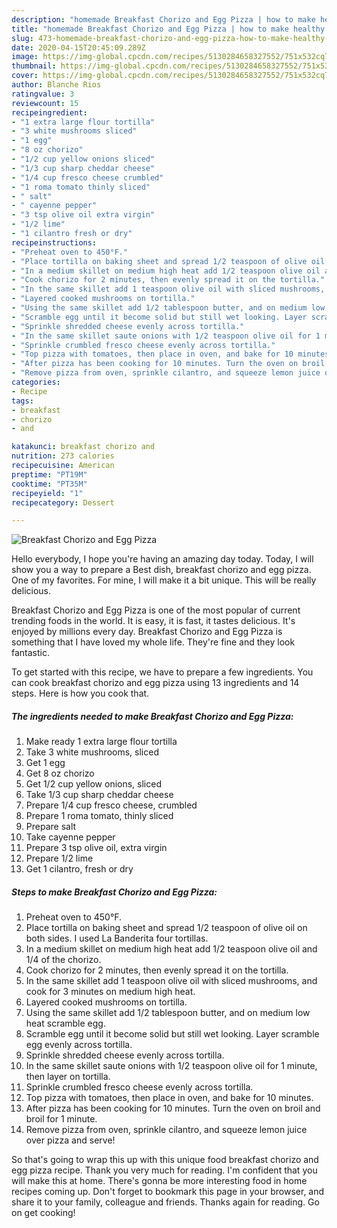 ```yaml
---
description: "homemade Breakfast Chorizo and Egg Pizza | how to make healthy Breakfast Chorizo and Egg Pizza"
title: "homemade Breakfast Chorizo and Egg Pizza | how to make healthy Breakfast Chorizo and Egg Pizza"
slug: 473-homemade-breakfast-chorizo-and-egg-pizza-how-to-make-healthy-breakfast-chorizo-and-egg-pizza
date: 2020-04-15T20:45:09.289Z
image: https://img-global.cpcdn.com/recipes/5130284658327552/751x532cq70/breakfast-chorizo-and-egg-pizza-recipe-main-photo.jpg
thumbnail: https://img-global.cpcdn.com/recipes/5130284658327552/751x532cq70/breakfast-chorizo-and-egg-pizza-recipe-main-photo.jpg
cover: https://img-global.cpcdn.com/recipes/5130284658327552/751x532cq70/breakfast-chorizo-and-egg-pizza-recipe-main-photo.jpg
author: Blanche Rios
ratingvalue: 3
reviewcount: 15
recipeingredient:
- "1 extra large flour tortilla"
- "3 white mushrooms sliced"
- "1 egg"
- "8 oz chorizo"
- "1/2 cup yellow onions sliced"
- "1/3 cup sharp cheddar cheese"
- "1/4 cup fresco cheese crumbled"
- "1 roma tomato thinly sliced"
- " salt"
- " cayenne pepper"
- "3 tsp olive oil extra virgin"
- "1/2 lime"
- "1 cilantro fresh or dry"
recipeinstructions:
- "Preheat oven to 450°F."
- "Place tortilla on baking sheet and spread 1/2 teaspoon of olive oil on both sides. I used La Banderita four tortillas."
- "In a medium skillet on medium high heat add 1/2 teaspoon olive oil and 1/4 of the chorizo."
- "Cook chorizo for 2 minutes, then evenly spread it on the tortilla."
- "In the same skillet add 1 teaspoon olive oil with sliced mushrooms, and cook for 3 minutes on medium high heat."
- "Layered cooked mushrooms on tortilla."
- "Using the same skillet add 1/2 tablespoon butter, and on medium low heat scramble egg."
- "Scramble egg until it become solid but still wet looking. Layer scramble egg evenly across tortilla."
- "Sprinkle shredded cheese evenly across tortilla."
- "In the same skillet saute onions with 1/2 teaspoon olive oil for 1 minute, then layer on tortilla."
- "Sprinkle crumbled fresco cheese evenly across tortilla."
- "Top pizza with tomatoes, then place in oven, and bake for 10 minutes."
- "After pizza has been cooking for 10 minutes. Turn the oven on broil and broil for 1 minute."
- "Remove pizza from oven, sprinkle cilantro, and squeeze lemon juice over pizza and serve!"
categories:
- Recipe
tags:
- breakfast
- chorizo
- and

katakunci: breakfast chorizo and 
nutrition: 273 calories
recipecuisine: American
preptime: "PT19M"
cooktime: "PT35M"
recipeyield: "1"
recipecategory: Dessert

---
```



![Breakfast Chorizo and Egg Pizza](https://img-global.cpcdn.com/recipes/5130284658327552/751x532cq70/breakfast-chorizo-and-egg-pizza-recipe-main-photo.jpg)

Hello everybody, I hope you're having an amazing day today. Today, I will show you a way to prepare a Best dish, breakfast chorizo and egg pizza. One of my favorites. For mine, I will make it a bit unique. This will be really delicious.



Breakfast Chorizo and Egg Pizza is one of the most popular of current trending foods in the world. It is easy, it is fast, it tastes delicious. It's enjoyed by millions every day. Breakfast Chorizo and Egg Pizza is something that I have loved my whole life. They're fine and they look fantastic.


To get started with this recipe, we have to prepare a few ingredients. You can cook breakfast chorizo and egg pizza using 13 ingredients and 14 steps. Here is how you cook that.

<!--inarticleads1-->

##### The ingredients needed to make Breakfast Chorizo and Egg Pizza:

1. Make ready 1 extra large flour tortilla
1. Take 3 white mushrooms, sliced
1. Get 1 egg
1. Get 8 oz chorizo
1. Get 1/2 cup yellow onions, sliced
1. Take 1/3 cup sharp cheddar cheese
1. Prepare 1/4 cup fresco cheese, crumbled
1. Prepare 1 roma tomato, thinly sliced
1. Prepare  salt
1. Take  cayenne pepper
1. Prepare 3 tsp olive oil, extra virgin
1. Prepare 1/2 lime
1. Get 1 cilantro, fresh or dry




<!--inarticleads2-->

##### Steps to make Breakfast Chorizo and Egg Pizza:

1. Preheat oven to 450°F.
1. Place tortilla on baking sheet and spread 1/2 teaspoon of olive oil on both sides. I used La Banderita four tortillas.
1. In a medium skillet on medium high heat add 1/2 teaspoon olive oil and 1/4 of the chorizo.
1. Cook chorizo for 2 minutes, then evenly spread it on the tortilla.
1. In the same skillet add 1 teaspoon olive oil with sliced mushrooms, and cook for 3 minutes on medium high heat.
1. Layered cooked mushrooms on tortilla.
1. Using the same skillet add 1/2 tablespoon butter, and on medium low heat scramble egg.
1. Scramble egg until it become solid but still wet looking. Layer scramble egg evenly across tortilla.
1. Sprinkle shredded cheese evenly across tortilla.
1. In the same skillet saute onions with 1/2 teaspoon olive oil for 1 minute, then layer on tortilla.
1. Sprinkle crumbled fresco cheese evenly across tortilla.
1. Top pizza with tomatoes, then place in oven, and bake for 10 minutes.
1. After pizza has been cooking for 10 minutes. Turn the oven on broil and broil for 1 minute.
1. Remove pizza from oven, sprinkle cilantro, and squeeze lemon juice over pizza and serve!




So that's going to wrap this up with this unique food breakfast chorizo and egg pizza recipe. Thank you very much for reading. I'm confident that you will make this at home. There's gonna be more interesting food in home recipes coming up. Don't forget to bookmark this page in your browser, and share it to your family, colleague and friends. Thanks again for reading. Go on get cooking!
